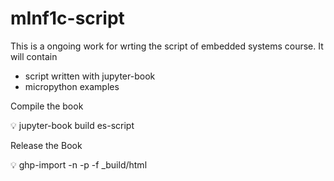 # mInf1c-script

This is a ongoing work for wrting the script of embedded systems course. It will contain
* script written with jupyter-book
* micropython examples

Compile the book

<aside>
💡  jupyter-book build es-script

</aside>

Release the Book

<aside>
💡  ghp-import -n -p -f _build/html

</aside>